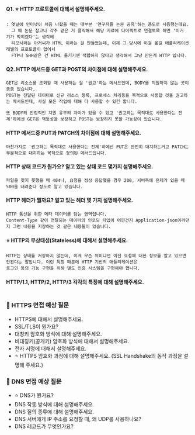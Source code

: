

#### Q1. ⭐️ HTTP 프로토콜에 대해서 설명해주세요.
```
: 옛날에 인터넷이 처음 나왔을 때는 대부분 '연구자들 논문 공유'하는 용도로 사용했는데요.
  그 때 논문 참고나 각주 같은 거 클릭해서 해당 자료에 다이렉트로 연결토록 하면 '이거 기가 막히겠다'는 생각에
  티모시라는 아저씨가 HTML 이라는 걸 만들었는데, 이제 그 당시에 이걸 옮길 애플리케이션 레벨의 프로토콜이 없어서
  FTP나 SHH같은 건 HTML 옮기기엔 적합하지 않다고 생각해서 그냥 만든게 HTTP 입니다.
```


#### Q2. HTTP 메서드중 GET과 POST의 차이점에 대해 설명해주세요.
```
GET은 리소스를 조회할 때 사용하는 걸 '권고'하는 메서드인데, BODY를 지원하지 않는 곳이 종종 있습니다.
﻿POST는 전달된 데이터로 신규 리소스 등록, 프로세스 처리등을 목적으로 사용할 것을 권고하는 메서드인데, 사실 모든 작업에 대해 다 사용할 수 있긴 합니다.

또 BODY의 안정적인 지원 유무의 차이가 있을 수 있고 '권고하는 목적대로 사용한다는 전제'하에선 GET은 멱등성을 보장하고 POST는 보장하지 못할 가능성이 있습니다.

```

#### HTTP 메서드중 PUT과 PATCH의 차이점에 대해 설명해주세요.
```
마찬가지로 '권고하는 목적대로 사용한다는 전제'하에선 PUT은 완전히 대치하는거고 PATCH는 부분적으로 대치하는 목적으로 정의된 메서드입니다.

```

#### HTTP 상태 코드가 뭔가요? 알고 있는 상태 코드 몇가지 설명해주세요.
```
파일을 찾지 못했을 때 404나, 요청을 정상 응답했을 경우 200, 서버측에 문제가 있을 때 500을 내려준다 정도로 알고 있습니다.
```

#### HTTP 헤더가 뭘까요? 알고 있는 헤더 몇 가지 설명해주세요.
```
HTTP 통신을 위한 메타 데이터를 담는 영역입니다.
Content-Type 같이 전달되는 데이터의 인코딩 타입이 어떤건지 Application-json이라던지 그런 내용을 저장하는 것 같은 내용들이 있습니다.

```

#### ⭐️ HTTP의 무상태성(Stateless)에 대해서 설명해주세요.
```
HTTP는 상태를 저장하지 않는데, 이게 무슨 의미냐면 이전 요청에 대한 정보를 알고 있으면 안된다는 말입니다. 이런 특징 때문에 HTTP 기반의 애플리케이션은
로그인 등의 기능 구현을 위해 별도 인증 시스템을 구현해야 합니다.
```


#### HTTP/1.1, HTTP/2, HTTP/3 각각의 특징에 대해 설명해주세요.
```
```






### 📎 HTTPS 면접 예상 질문

- HTTPS에 대해서 설명해주세요.
- SSL/TLS이 뭔가요?
- 대칭키 암호화 방식에 대해 설명해주세요.
- 비대칭키(공개키) 암호화 방식에 대해서 설명해주세요.
- 전자 서명에 대해서 설명해주세요.
- ⭐️ HTTPS 암호화 과정에 대해 설명해주세요. (SSL Handshake의 동작 과정을 설명해 주세요.)

### 📎 DNS 면접 예상 질문

- ⭐️ DNS가 뭔가요?
- DNS 작동 방식에 대해 설명해주세요.
- DNS 질의 종류에 대해 설명해주세요.
- DNS 서버에게 IP 주소를 요청할 때, 왜 UDP를 사용하나요?
- DNS 레코드가 무엇인가요?
